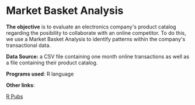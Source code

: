 # Market Basket Analysis 

**The objective** is to evaluate an electronics company's product catalog regarding the posibility to collaborate with an online competitor. To do this, we use a Market Basket Analysis to identify patterns within the company's transactional data.

**Data Source:** a CSV file containing one month online transactions as well as a file containing their product catalog.

**Programs used**: R language

**Other links**:

[R Pubs](https://rpubs.com/Ibaitxus/market-basket-analysis)
